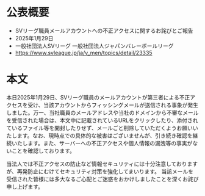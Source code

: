 # 公表概要
- SVリーグ職員メールアカウントへの不正アクセスに関するお詫びとご報告
- 2025年1月29日
- 一般社団法人SVリーグ 一般社団法人ジャパンバレーボールリーグ
- https://www.svleague.jp/ja/v_men/topics/detail/23335

# 本文
本日2025年1月29日、SVリーグ職員のメールアカウントが第三者による不正アクセスを受け、当該アカウントからフィッシングメールが送信される事象が発生しました。万一、当社職員のメールアドレスや当社のドメインから不審なメールを受信された場合は、本文中に記載されているURLをクリックしたり、添付されているファイル等を開封したりせず、メールごと削除していただくようお願いいたします。なお、現時点での具体的な被害はございませんが、引き続き確認を継続いたします。また、サーバーへの不正アクセスや個人情報の漏洩等の事実がないことを確認しております。

当法人では不正アクセスの防止など情報セキュリティには十分注意しておりますが、再発防止にむけてセキュリティ対策を強化してまいります。
当該メールを受信された皆様には多大なるご心配とご迷惑をおかけしましたことを深くお詫び申し上げます。
